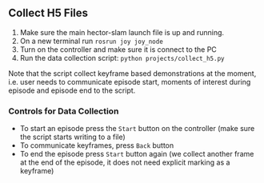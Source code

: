 ## Collect H5 Files

1. Make sure the main hector-slam launch file is up and running.
1. On a new terminal run `rosrun joy joy_node`
1. Turn on the controller and make sure it is connect to the PC
1. Run the data collection script: `python projects/collect_h5.py`

Note that the script collect keyframe based demonstrations at the moment, i.e. user needs to communicate episode start, moments of interest during episode and episode end to the script.

### Controls for Data Collection

- To start an episode press the `Start` button on the controller (make sure the script starts writing to a file)
- To communicate keyframes, press `Back` button
- To end the episode press `Start` button again (we collect another frame at the end of the episode, it does not need explicit marking as a keyframe)
